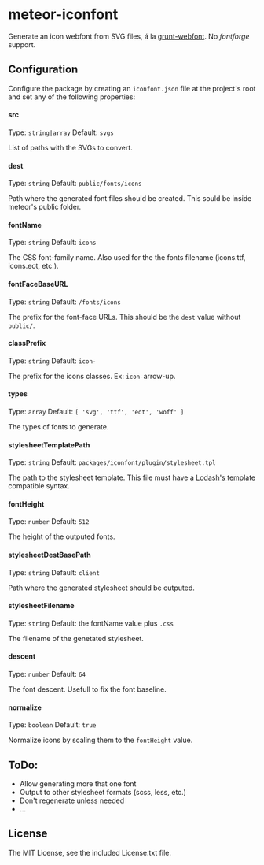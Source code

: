 # meteor-iconfont


Generate an icon webfont from SVG files, á la [grunt-webfont](https://github.com/sapegin/grunt-webfont). No _fontforge_ support.

## Configuration

Configure the package by creating an `iconfont.json` file at the project's root and set any of the following properties:

#### src

Type: `string|array` Default: `svgs`

List of paths with the SVGs to convert.

#### dest

Type: `string` Default: `public/fonts/icons`

Path where the generated font files should be created. This sould be inside meteor's public folder.

#### fontName

Type: `string` Default: `icons`

The CSS font-family name. Also used for the the fonts filename (icons.ttf, icons.eot, etc.).

#### fontFaceBaseURL

Type: `string` Default: `/fonts/icons`

The prefix for the font-face URLs. This should be the `dest` value without `public/`.

#### classPrefix

Type: `string` Default: `icon-`

The prefix for the icons classes. Ex: `icon-`arrow-up.

#### types

Type: `array` Default: `[ 'svg', 'ttf', 'eot', 'woff' ]`

The types of fonts to generate.

#### stylesheetTemplatePath

Type: `string` Default: `packages/iconfont/plugin/stylesheet.tpl`

The path to the stylesheet template. This file must have a [Lodash's template](http://lodash.com/docs#template) compatible syntax.

#### fontHeight

Type: `number` Default: `512`

The height of the outputed fonts.

#### stylesheetDestBasePath

Type: `string` Default: `client`

Path where the generated stylesheet should be outputed.

#### stylesheetFilename

Type: `string` Default: the fontName value plus `.css`

The filename of the genetated stylesheet.

#### descent

Type: `number` Default: `64`

The font descent. Usefull to fix the font baseline.

#### normalize

Type: `boolean` Default: `true`

Normalize icons by scaling them to the `fontHeight` value.


## ToDo:

* Allow generating more that one font
* Output to other stylesheet formats (scss, less, etc.)
* Don't regenerate unless needed
* ...

## License

The MIT License, see the included License.txt file.
